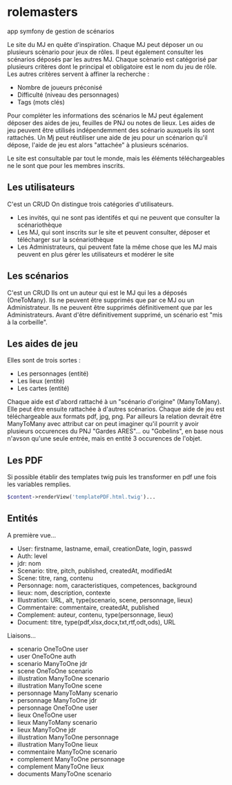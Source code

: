 # rolemasters
app symfony de gestion de scénarios

Le site du MJ en quête d'inspiration.
Chaque MJ peut déposer un ou plusieurs scènario pour jeux de rôles. Il peut également consulter les scénarios déposés par les autres MJ.
Chaque scènario est catégorisé par plusieurs critères dont le principal et obligatoire est le nom du jeu de rôle.
Les autres critères servent à affiner la recherche :
  - Nombre de joueurs préconisé
  - Difficulté (niveau des personnages)
  - Tags (mots clés)

Pour compléter les informations des scénarios le MJ peut également déposer des aides de jeu, feuilles de PNJ ou notes de lieux. 
Les aides de jeu peuvent être utilisés indépendemment des scénario auxquels ils sont rattachés.
Un Mj peut réutiliser une aide de jeu pour un scénarion qu'il dépose, l'aide de jeu est alors "attachée" à plusieurs scénarios.

Le site est consultable par tout le monde, mais les éléments téléchargeables ne le sont que pour les membres inscrits.

## Les utilisateurs
C'est un CRUD
On distingue trois catégories d'utilisateurs. 
  - Les invités, qui ne sont pas identifés et qui ne peuvent que consulter la scénariothèque
  - Les MJ, qui sont inscrits sur le site et peuvent consulter, déposer et télécharger sur la scénariothèque
  - Les Administrateurs, qui peuvent fate la même chose que les MJ mais peuvent en plus gérer les utilisateurs et modérer le site

## Les scénarios
C'est un CRUD
Ils ont un auteur qui est le MJ qui les a déposés (OneToMany). Ils ne peuvent être supprimés que par ce MJ ou un Administrateur.
Ils ne peuvent être supprimés définitivement que par les Administrateurs. Avant d'être définitivement supprimé, un scénario est "mis à la corbeille".

## Les aides de jeu
Elles sont de trois sortes :
  - Les personnages (entité)
  - Les lieux (entité)
  - Les cartes (entité)

Chaque aide est d'abord rattaché à un "scénario d'origine" (ManyToMany). Elle peut être ensuite rattachée à d'autres scénarios.
Chaque aide de jeu est téléchargeable aux formats pdf, jpg, png. Par ailleurs la relation devrait être ManyToMany avec attribut car on peut imaginer qu'il pourrit y avoir plusieurs occurences du PNJ "Gardes ARES"... ou "Gobelins", en base nous n'avson qu'une seule entrée, mais en entité 3 occurences de l'objet.

## Les PDF
Si possible établir des templates twig puis les transformer en pdf une fois les variables remplies.
```PHP
$content->renderView('templatePDF.html.twig')...
```
## Entités
A première vue...
  - User: firstname, lastname, email, creationDate, login, passwd
  - Auth: level
  - jdr: nom
  - Scenario: titre, pitch, published, createdAt, modifiedAt
  - Scene: titre, rang, contenu
  - Personnage: nom, caracteristiques, competences, background
  - lieux: nom, description, contexte
  - Illustration: URL, alt, type(scenario, scene, personnage, lieux)
  - Commentaire: commentaire, createdAt, published
  - Complement: auteur, contenu, type(personnage, lieux)
  - Document: titre, type(pdf,xlsx,docx,txt,rtf,odt,ods), URL

Liaisons...
  - scenario OneToOne user
  - user OneToOne auth
  - scenario ManyToOne jdr
  - scene OneToOne scenario
  - illustration ManyToOne scenario
  - illustration ManyToOne scene
  - personnage ManyToMany scenario
  - personnage ManyToOne jdr
  - personnage OneToOne user
  - lieux OneToOne user
  - lieux ManyToMany scenario
  - lieux ManyToOne jdr
  - illustration ManyToOne personnage
  - illustration ManyToOne lieux
  - commentaire ManyToOne scenario
  - complement ManyToOne personnage
  - complement ManyToOne lieux
  - documents ManyToOne scenario
